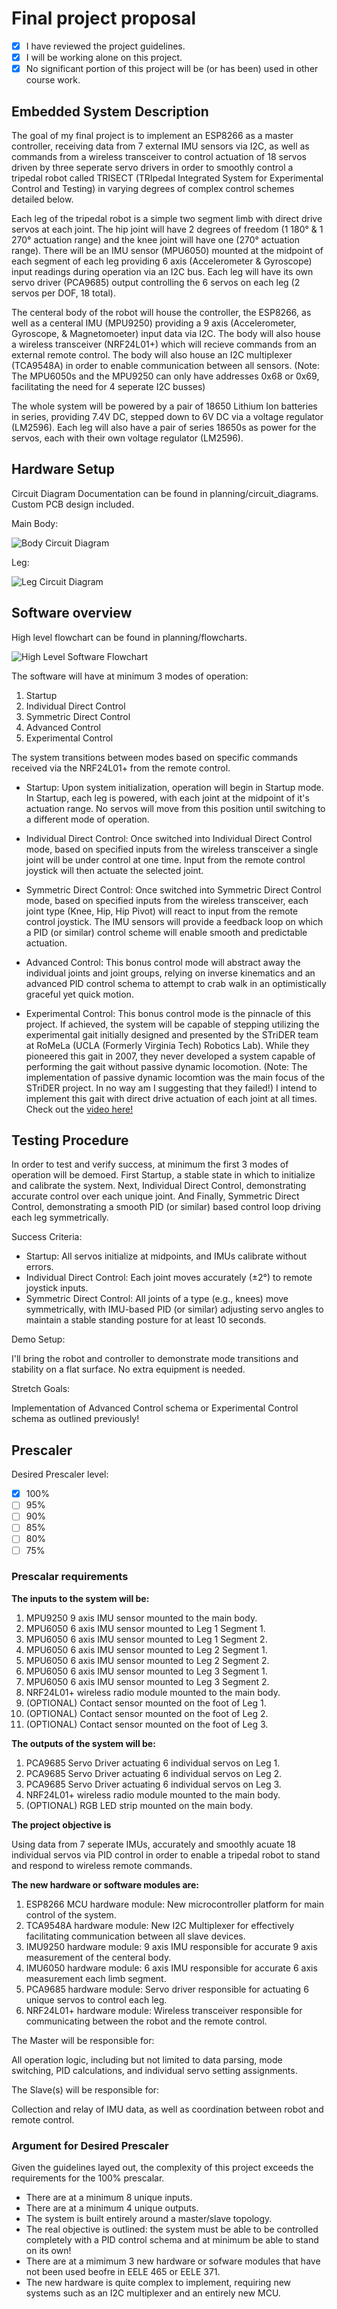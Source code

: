 # Final project proposal

- [x] I have reviewed the project guidelines.
- [x] I will be working alone on this project.
- [x] No significant portion of this project will be (or has been) used in other course work.

## Embedded System Description

The goal of my final project is to implement an ESP8266 as a master controller, receiving data from 7 external IMU sensors via I2C, as well as commands from a wireless transceiver to control actuation of 18 servos driven by three seperate servo drivers in order to smoothly control a tripedal robot called TRISECT (TRIpedal Integrated System for Experimental Control and Testing) in varying degrees of complex control schemes detailed below. 

Each leg of the tripedal robot is a simple two segment limb with direct drive servos at each joint. The hip joint will have 2 degrees of freedom (1 180° & 1 270° actuation range) and the knee joint will have one (270° actuation range). There will be an IMU sensor (MPU6050) mounted at the midpoint of each segment of each leg providing 6 axis (Accelerometer & Gyroscope) input readings during operation via an I2C bus. Each leg will have its own servo driver (PCA9685) output controlling the 6 servos on each leg (2 servos per DOF, 18 total). 

The centeral body of the robot will house the controller, the ESP8266, as well as a centeral IMU (MPU9250) providing a 9 axis (Accelerometer, Gyroscope, & Magnetomoeter) input data via I2C. The body will also house a wireless transceiver (NRF24L01+) which will recieve commands from an external remote control. The body will also house an I2C multiplexer (TCA9548A) in order to enable communication between all sensors. (Note: The MPU6050s and the MPU9250 can only have addresses 0x68 or 0x69, facilitating the need for 4 seperate I2C busses) 

The whole system will be powered by a pair of 18650 Lithium Ion batteries in series, providing 7.4V DC, stepped down to 6V DC via a voltage regulator (LM2596). Each leg will also have a pair of series 18650s as power for the servos, each with their own voltage regulator (LM2596).

## Hardware Setup

Circuit Diagram Documentation can be found in planning/circuit_diagrams. Custom PCB design included.

Main Body:

![Body Circuit Diagram](circuit_diagrams/body_circuit_diagram.png)

Leg:

![Leg Circuit Diagram](circuit_diagrams/leg_circuit_diagram.png)

## Software overview

High level flowchart can be found in planning/flowcharts.

![High Level Software Flowchart](flowcharts/main_flowchart.png)

The software will have at minimum 3 modes of operation:

1.  Startup
2.  Individual Direct Control
3.  Symmetric Direct Control
4.  Advanced Control
5.  Experimental Control

The system transitions between modes based on specific commands received via the NRF24L01+ from the remote control.

- Startup: Upon system initialization, operation will begin in Startup mode. In Startup, each leg is powered, with each joint at the midpoint of it's actuation range. No servos will move from this position until switching to a different mode of operation.

- Individual Direct Control: Once switched into Individual Direct Control mode, based on specified inputs from the wireless transceiver a single joint will be under control at one time. Input from the remote control joystick will then actuate the selected joint.

- Symmetric Direct Control: Once switched into Symmetric Direct Control mode, based on specified inputs from the wireless transceiver, each joint type (Knee, Hip, Hip Pivot) will react to input from the remote control joystick. The IMU sensors will provide a feedback loop on which a PID (or similar) control scheme will enable smooth and predictable actuation.

- Advanced Control: This bonus control mode will abstract away the individual joints and joint groups, relying on inverse kinematics and an advanced PID control schema to attempt to crab walk in an optimistically graceful yet quick motion.

- Experimental Control: This bonus control mode is the pinnacle of this project. If achieved, the system will be capable of stepping utilizing the experimental gait initially designed and presented by the STriDER team at RoMeLa (UCLA (Formerly Virginia Tech) Robotics Lab). While they pioneered this gait in 2007, they never developed a system capable of performing the gait without passive dynamic locomotion. (Note: The implementation of passive dynamic locomtion was the main focus of the STriDER project. In no way am I suggesting that they failed!) I intend to implement this gait with direct drive actuation of each joint at all times. Check out the [video here!](https://youtu.be/7XsaJwKKBYo?si=tUSaFY6jGtXLBAKC "STriDER")

## Testing Procedure

In order to test and verify success, at minimum the first 3 modes of operation will be demoed. First Startup, a stable state in which to initialize and calibrate the system. Next, Individual Direct Control, demonstrating accurate control over each unique joint. And Finally, Symmetric Direct Control, demonstrating a smooth PID (or similar) based control loop driving each leg symmetrically.

Success Criteria:

- Startup: All servos initialize at midpoints, and IMUs calibrate without errors.
- Individual Direct Control: Each joint moves accurately (±2°) to remote joystick inputs.
- Symmetric Direct Control: All joints of a type (e.g., knees) move symmetrically, with IMU-based PID (or similar) adjusting servo angles to maintain a stable standing posture for at least 10 seconds.

Demo Setup:

I'll bring the robot and controller to demonstrate mode transitions and stability on a flat surface. No extra equipment is needed.

Stretch Goals:

Implementation of Advanced Control schema or Experimental Control schema as outlined previously!

## Prescaler

Desired Prescaler level: 

- [x] 100%
- [ ] 95% 
- [ ] 90% 
- [ ] 85% 
- [ ] 80% 
- [ ] 75% 

### Prescalar requirements 

**The inputs to the system will be:**
1.  MPU9250 9 axis IMU sensor mounted to the main body.
2.  MPU6050 6 axis IMU sensor mounted to Leg 1 Segment 1.
3.  MPU6050 6 axis IMU sensor mounted to Leg 1 Segment 2.
4.  MPU6050 6 axis IMU sensor mounted to Leg 2 Segment 1.
5.  MPU6050 6 axis IMU sensor mounted to Leg 2 Segment 2.
6.  MPU6050 6 axis IMU sensor mounted to Leg 3 Segment 1.
7.  MPU6050 6 axis IMU sensor mounted to Leg 3 Segment 2.
8.  NRF24L01+ wireless radio module mounted to the main body.
9.  (OPTIONAL) Contact sensor mounted on the foot of Leg 1.
10. (OPTIONAL) Contact sensor mounted on the foot of Leg 2.
11. (OPTIONAL) Contact sensor mounted on the foot of Leg 3.


**The outputs of the system will be:**
1.   PCA9685 Servo Driver actuating 6 individual servos on Leg 1.
2.   PCA9685 Servo Driver actuating 6 individual servos on Leg 2.
3.   PCA9685 Servo Driver actuating 6 individual servos on Leg 3.
4.   NRF24L01+ wireless radio module mounted to the main body.
5.   (OPTIONAL) RGB LED strip mounted on the main body.

**The project objective is**

Using data from 7 seperate IMUs, accurately and smoothly acuate 18 individual servos via PID control in order to enable a tripedal robot to stand and respond to wireless remote commands.

**The new hardware or software modules are:**
1. ESP8266 MCU hardware module: New microcontroller platform for main control of the system.
2. TCA9548A hardware module: New I2C Multiplexer for effectively facilitating communication between all slave devices.
3. IMU9250 hardware module: 9 axis IMU responsible for accurate 9 axis measurement of the centeral body.
4. IMU6050 hardware module: 6 axis IMU responsible for accurate 6 axis measurement each limb segment.
5. PCA9685 hardware module: Servo driver responsible for actuating 6 unique servos to control each leg.
6. NRF24L01+ hardware module: Wireless transceiver responsible for communicating between the robot and the remote control.

The Master will be responsible for:

All operation logic, including but not limited to data parsing, mode switching, PID calculations, and individual servo setting assignments.

The Slave(s) will be responsible for:

Collection and relay of IMU data, as well as coordination between robot and remote control.

### Argument for Desired Prescaler

Given the guidelines layed out, the complexity of this project exceeds the requirements for the 100% prescalar. 

- There are at a minimum 8 unique inputs. 
- There are at a minimum 4 unique outputs. 
- The system is built entirely around a master/slave topology. 
- The real objective is outlined: the system must be able to be controlled completely with a PID control schema and at minimum be able to stand on its own!
- There are at a mimimum 3 new hardware or sofware modules that have not been used beofre in EELE 465 or EELE 371. 
- The new hardware is quite complex to implement, requiring new systems such as an I2C multiplexer and an entirely new MCU.
